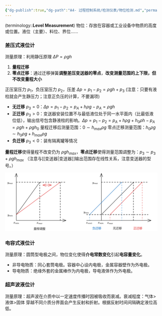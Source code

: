 ```yaml
---
{"dg-publish":true,"dg-path":"A4- 过程控制系统/检测仪表/物位检测.md","permalink":"/A4- 过程控制系统/检测仪表/物位检测/","dgPassFrontmatter":true,"noteIcon":"","created":"2024-10-15T17:18:21.541+08:00","updated":"2025-08-03T10:59:31.695+08:00"}
---
```



(terminology::**Level Measurement**)
物位：存放在容器或工业设备中物质的高度或位置。液位（主要）、料位、界位......
### 差压式液位计
测量原理：利用静压原理 $\Delta P=\rho gh$
1. **量程迁移**
2. **零点迁移**：通过迁移弹簧**调整差压变送器的零点**，**改变测量范围的上下限，但不改变量程大小**

正压室压力 $p_{1}$，负压室压力 $p_{2}$，压差 $\Delta p=p_{1}-p_{2}=\rho gh +p_{3}$
(注意：只要有液柱就会产生静压力；注意正负压的计算，不要漏项)

- **无迁移** $p_{3}=0$：$\Delta p=p_{1}-p_{2}=p_{A}+h\rho g-p_{A}=\rho gh$
- **正迁移** $p_{3}>0$：变送器安装位置不与最低液位处于同一水平面内（比最低液位低），输出信号包含静液柱的影响。$\Delta p=p_{1}-p_{2}=p_{A}+h\rho g+h_{0}\rho h-p_{A}=\rho gh+\rho gh_{0}$
	量程迁移后测量范围：$0\sim h_{max}\rho g$
	零点迁移测量范围：$h_{0}\rho g\sim h_{0}\rho g+h_{max}\rho g$ 
- **负迁移** $p_{3}<0$：装有隔离罐等情况

**量程迁移**使得量程不改变仍为 $\rho gh_{max}$，**零点迁移**使得测量范围调整为：$p_{3}\sim p_{3}+\rho gh_{max}$
（注意与[[变送器\|变送器]]输出范围存在线性关系，注意变送器的型号。）

![Functional files/Photo Resources/Pasted image 20241129152027.png](../img/user/Functional%20files/Photo%20Resources/Pasted%20image%2020241129152027.png)


### 电容式液位计
测量原理：圆筒型电极之间，物位变化使得**介电常数变化**引起**电容量变化**。
- 非导电物质：同心套筒电极。容器中心设内电极，金属容器壁作为外电极。
- 导电物质：绝缘外套的金属棒作为内电极，导电液体作为外电极。


### 超声波液位计
测量原理：超声波在介质中以一定速度传播时因被吸收而衰减。衰减程度：气体>液体>固体 
穿越不同介质分界面会产生反射和折射。根据反射时间间隔确定液位高低。

